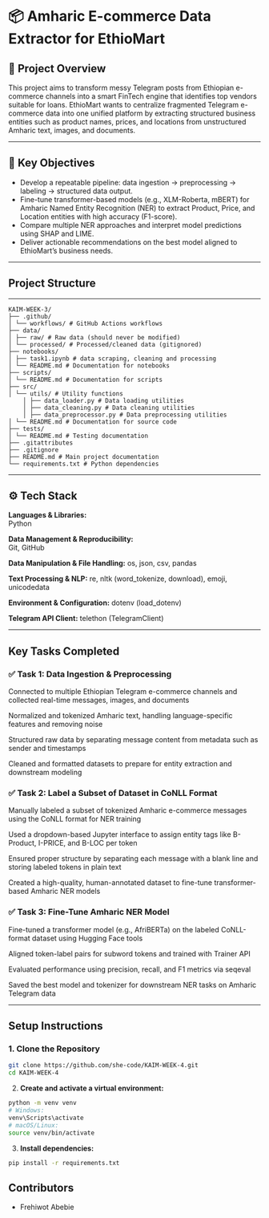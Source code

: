 # 📦 Amharic E-commerce Data Extractor for EthioMart

## 📌 Project Overview

This project aims to transform messy Telegram posts from Ethiopian e-commerce channels into a smart FinTech engine that identifies top vendors suitable for loans. EthioMart wants to centralize fragmented Telegram e-commerce data into one unified platform by extracting structured business entities such as product names, prices, and locations from unstructured Amharic text, images, and documents.

---


## 🔑 Key Objectives

- Develop a repeatable pipeline: data ingestion → preprocessing → labeling → structured data output.
- Fine-tune transformer-based models (e.g., XLM-Roberta, mBERT) for Amharic Named Entity Recognition (NER) to extract Product, Price, and Location entities with high accuracy (F1-score).
- Compare multiple NER approaches and interpret model predictions using SHAP and LIME.
- Deliver actionable recommendations on the best model aligned to EthioMart’s business needs.

---

## Project Structure
---
```
KAIM-WEEK-3/
├── .github/
│ └── workflows/ # GitHub Actions workflows
├── data/
│ ├── raw/ # Raw data (should never be modified)
│ └── processed/ # Processed/cleaned data (gitignored)
├── notebooks/
│ ├── task1.ipynb # data scraping, cleaning and processing
│ └── README.md # Documentation for notebooks
├── scripts/
│ └── README.md # Documentation for scripts
├── src/
│ └── utils/ # Utility functions
    │ ├── data_loader.py # Data loading utilities
    │ ├── data_cleaning.py # Data cleaning utilities
    │ ├── data_preprocessor.py # Data preprocessing utilities
│ └── README.md # Documentation for source code
├── tests/
│ └── README.md # Testing documentation
├── .gitattributes
├── .gitignore
├── README.md # Main project documentation
└── requirements.txt # Python dependencies
```
---

## ⚙️ Tech Stack

**Languages & Libraries:**  
Python

**Data Management & Reproducibility:**  
Git, GitHub

**Data Manipulation & File Handling:**
os, json, csv, pandas

**Text Processing & NLP:**
re, nltk (word_tokenize, download), emoji, unicodedata

**Environment & Configuration:**
dotenv (load_dotenv)

**Telegram API Client:**
telethon (TelegramClient)

---

## Key Tasks Completed

### ✅ Task 1: Data Ingestion & Preprocessing
Connected to multiple Ethiopian Telegram e-commerce channels and collected real-time messages, images, and documents

Normalized and tokenized Amharic text, handling language-specific features and removing noise

Structured raw data by separating message content from metadata such as sender and timestamps

Cleaned and formatted datasets to prepare for entity extraction and downstream modeling

### ✅ Task 2: Label a Subset of Dataset in CoNLL Format
Manually labeled a subset of tokenized Amharic e-commerce messages using the CoNLL format for NER training

Used a dropdown-based Jupyter interface to assign entity tags like B-Product, I-PRICE, and B-LOC per token

Ensured proper structure by separating each message with a blank line and storing labeled tokens in plain text

Created a high-quality, human-annotated dataset to fine-tune transformer-based Amharic NER models

### ✅ Task 3: Fine-Tune Amharic NER Model
Fine-tuned a transformer model (e.g., AfriBERTa) on the labeled CoNLL-format dataset using Hugging Face tools

Aligned token-label pairs for subword tokens and trained with Trainer API

Evaluated performance using precision, recall, and F1 metrics via seqeval

Saved the best model and tokenizer for downstream NER tasks on Amharic Telegram data

---
## Setup Instructions

### 1. Clone the Repository

```bash
git clone https://github.com/she-code/KAIM-WEEK-4.git
cd KAIM-WEEK-4
```

2. **Create and activate a virtual environment:**

```bash
python -m venv venv
# Windows:
venv\Scripts\activate
# macOS/Linux:
source venv/bin/activate
```
3. **Install dependencies:**

```bash
pip install -r requirements.txt

```

## Contributors
- Frehiwot Abebie
